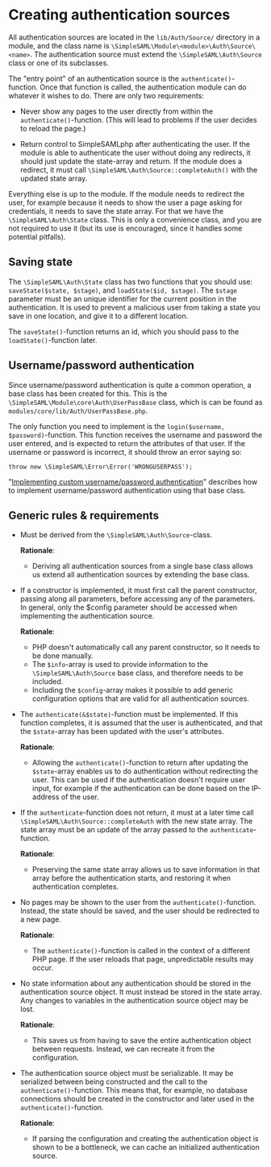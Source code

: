 Creating authentication sources
===============================

All authentication sources are located in the `lib/Auth/Source/` directory in a module, and the class name is `\SimpleSAML\Module\<module>\Auth\Source\<name>`.
The authentication source must extend the `\SimpleSAML\Auth\Source` class or one of its subclasses.

The "entry point" of an authentication source is the `authenticate()`-function.
Once that function is called, the authentication module can do whatever it wishes to do.
There are only two requirements:

- Never show any pages to the user directly from within the `authenticate()`-function.
  (This will lead to problems if the user decides to reload the page.)

- Return control to SimpleSAMLphp after authenticating the user.
  If the module is able to authenticate the user without doing any redirects, it should just update the state-array and return.
  If the module does a redirect, it must call `\SimpleSAML\Auth\Source::completeAuth()` with the updated state array.

Everything else is up to the module.
If the module needs to redirect the user, for example because it needs to show the user a page asking for credentials, it needs to save the state array.
For that we have the `\SimpleSAML\Auth\State` class.
This is only a convenience class, and you are not required to use it (but its use is encouraged, since it handles some potential pitfalls).

Saving state
------------

The `\SimpleSAML\Auth\State` class has two functions that you should use:
`saveState($state, $stage)`, and `loadState($id, $stage)`.
The `$stage` parameter must be an unique identifier for the current position in the authentication.
It is used to prevent a malicious user from taking a state you save in one location, and give it to a different location.

The `saveState()`-function returns an id, which you should pass to the `loadState()`-function later.

Username/password authentication
--------------------------------

Since username/password authentication is quite a common operation, a base class has been created for this.
This is the `\SimpleSAML\Module\core\Auth\UserPassBase` class, which is can be found as `modules/core/lib/Auth/UserPassBase.php`.

The only function you need to implement is the `login($username, $password)`-function.
This function receives the username and password the user entered, and is expected to return the attributes of that user.
If the username or password is incorrect, it should throw an error saying so:

    throw new \SimpleSAML\Error\Error('WRONGUSERPASS');

"[Implementing custom username/password authentication](./simplesamlphp-customauth)" describes how to implement username/password authentication using that base class.

Generic rules & requirements
----------------------------

- Must be derived from the `\SimpleSAML\Auth\Source`-class.

  **Rationale**:
    - Deriving all authentication sources from a single base class allows us extend all authentication sources by extending the base class.

- If a constructor is implemented, it must first call the parent constructor, passing along all parameters, before accessing any of the parameters.
  In general, only the $config parameter should be accessed when implementing the authentication source.

  **Rationale**:
    - PHP doesn't automatically call any parent constructor, so it needs to be done manually.
    - The `$info`-array is used to provide information to the `\SimpleSAML\Auth\Source` base class, and therefore needs to be included.
    - Including the `$config`-array makes it possible to add generic configuration options that are valid for all authentication sources.

- The `authenticate(&$state)`-function must be implemented.
  If this function completes, it is assumed that the user is authenticated, and that the `$state`-array has been updated with the user's attributes.

  **Rationale**:
    - Allowing the `authenticate()`-function to return after updating the `$state`-array enables us to do authentication without redirecting the user.
      This can be used if the authentication doesn't require user input, for example if the authentication can be done based on the IP-address of the user.

- If the `authenticate`-function does not return, it must at a later time call `\SimpleSAML\Auth\Source::completeAuth` with the new state array.
  The state array must be an update of the array passed to the `authenticate`-function.

  **Rationale**:
    - Preserving the same state array allows us to save information in that array before the authentication starts, and restoring it when authentication completes.

- No pages may be shown to the user from the `authenticate()`-function.
  Instead, the state should be saved, and the user should be redirected to a new page.

  **Rationale**:
    - The `authenticate()`-function is called in the context of a different PHP page.
      If the user reloads that page, unpredictable results may occur.

- No state information about any authentication should be stored in the authentication source object.
  It must instead be stored in the state array.
  Any changes to variables in the authentication source object may be lost.

  **Rationale**:
    - This saves us from having to save the entire authentication object between requests.
      Instead, we can recreate it from the configuration.

- The authentication source object must be serializable.
  It may be serialized between being constructed and the call to the `authenticate()`-function.
  This means that, for example, no database connections should be created in the constructor and later used in the `authenticate()`-function.

  **Rationale**:
    - If parsing the configuration and creating the authentication object is shown to be a bottleneck, we can cache an initialized authentication source.
